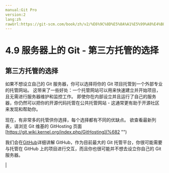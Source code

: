 ```yaml
---
manual:Git Pro
version:2
lang:zh
rawUrl:https://git-scm.com/book/zh/v2/%E6%9C%8D%E5%8A%A1%E5%99%A8%E4%B8%8A%E7%9A%84-Git-%E7%AC%AC%E4%B8%89%E6%96%B9%E6%89%98%E7%AE%A1%E7%9A%84%E9%80%89%E6%8B%A9
---
```



# 4.9 服务器上的 Git - 第三方托管的选择

## 第三方托管的选择<a name="_第三方托管的选择"></a>


如果不想设立自己的 Git 服务器，你可以选择将你的 Git 项目托管到一个外部专业的托管网站。 这带来了一些好处：一个托管网站可以用来快速建立并开始项目，且无需进行服务器维护和监控工作。 即使你在内部设立并且运行了自己的服务器，你仍然可以把你的开源代码托管在公共托管网站 - 这通常更有助于开源社区来发现和帮助你。




现在，有非常多的托管供你选择，每个选择都有不同的优缺点。 欲查看最新列表，请浏览 Git 维基的 GitHosting 页面[https://git.wiki.kernel.org/index.php/GitHosting](%682 "")




我们会在[GitHub](%683 "")详细讲解 GitHub，作为目前最大的 Git 托管平台，你很可能需要与托管在 GitHub 上的项目进行交互，而且你也很可能并不想去设立你自己的 Git 服务器。


|


